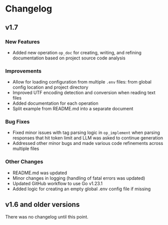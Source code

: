 # Changelog

## v1.7

### New Features

- Added new operation `op_doc` for creating, writing, and refining documentation based on project source code analysis

### Improvements

- Allow for loading configuration from multiple `.env` files: from global config location and project directory
- Improved UTF encoding detection and conversion when reading text files
- Added documentation for each operation
- Split example from README.md into a separate document

### Bug Fixes

- Fixed minor issues with tag parsing logic in `op_implement` when parsing responses that hit token limit and LLM was asked to continue generation
- Addressed other minor bugs and made various code refinements across multiple files

### Other Changes

- README.md was updated
- Minor changes in logging (handling of fatal errors was updated)
- Updated GitHub workflow to use Go v1.23.1
- Added logic for creating an empty global .env config file if missing

## v1.6 and older versions

There was no changelog until this point.

